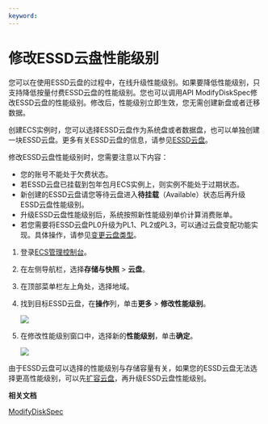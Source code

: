 ```yaml
---
keyword: 
---
```


# 修改ESSD云盘性能级别

您可以在使用ESSD云盘的过程中，在线升级性能级别。如果要降低性能级别，只支持降低按量付费ESSD云盘的性能级别。您也可以调用API ModifyDiskSpec修改ESSD云盘的性能级别。修改后，性能级别立即生效，您无需创建新盘或者迁移数据。

创建ECS实例时，您可以选择ESSD云盘作为系统盘或者数据盘，也可以单独创建一块ESSD云盘。更多有关ESSD云盘的信息，请参见[ESSD云盘](/cn.zh-CN/块存储/块存储介绍/ESSD云盘.md)。

修改ESSD云盘性能级别时，您需要注意以下内容：

-   您的账号不能处于欠费状态。
-   若ESSD云盘已挂载到包年包月ECS实例上，则实例不能处于过期状态。
-   新创建的ESSD云盘请您等待云盘进入**待挂载**（Available）状态后再升级ESSD云盘性能级别。
-   升级ESSD云盘性能级别后，系统按照新性能级别单价计算消费账单。
-   若您需要将ESSD云盘PL0升级为PL1、PL2或PL3，可以通过云盘变配功能实现。具体操作，请参见[变更云盘类型](/cn.zh-CN/块存储/云盘基础操作/变更云盘类型.md)。

1.  登录[ECS管理控制台](https://ecs.console.aliyun.com)。

2.  在左侧导航栏，选择**存储与快照** \> **云盘**。

3.  在顶部菜单栏左上角处，选择地域。

4.  找到目标ESSD云盘，在**操作**列，单击**更多** \> **修改性能级别**。

    ![](https://static-aliyun-doc.oss-accelerate.aliyuncs.com/assets/img/zh-CN/9263359951/p50139.png)

5.  在修改性能级别窗口中，选择新的**性能级别**，单击**确定**。

    ![](https://static-aliyun-doc.oss-accelerate.aliyuncs.com/assets/img/zh-CN/9263359951/p50141.png)


由于ESSD云盘可以选择的性能级别与存储容量有关，如果您的ESSD云盘无法选择更高性能级别，可以先[扩容云盘](/cn.zh-CN/块存储/扩容云盘/扩容概述.md)，再升级ESSD云盘性能级别。

**相关文档**  


[ModifyDiskSpec](/cn.zh-CN/API参考/块存储/ModifyDiskSpec.md)

